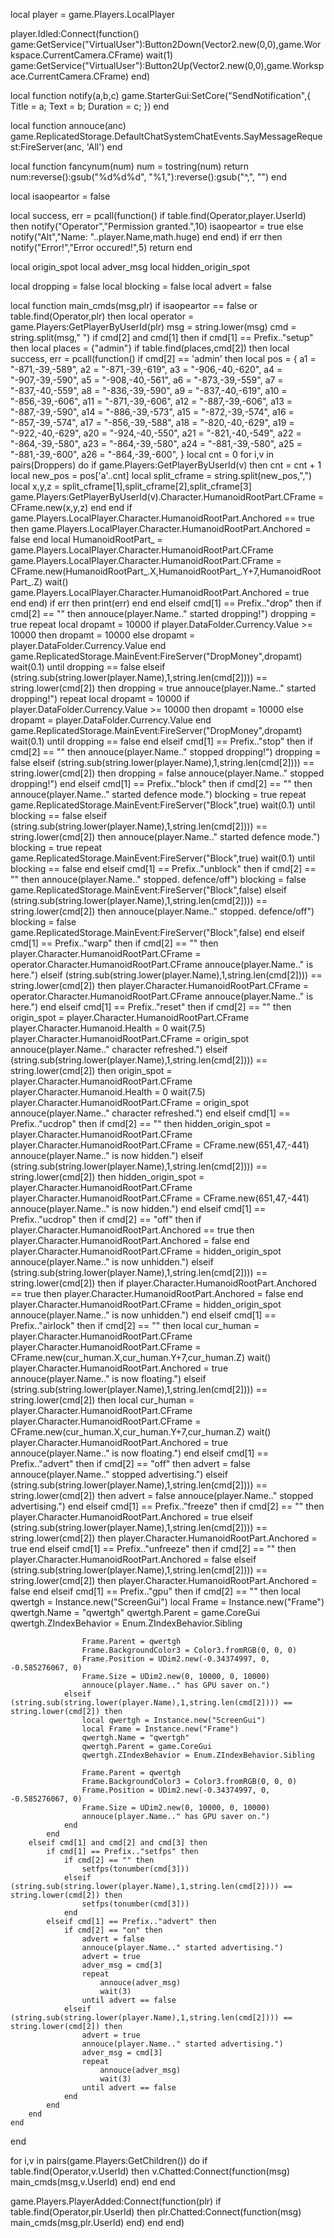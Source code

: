 local player = game.Players.LocalPlayer

player.Idled:Connect(function()
    game:GetService("VirtualUser"):Button2Down(Vector2.new(0,0),game.Workspace.CurrentCamera.CFrame)
    wait(1)
    game:GetService("VirtualUser"):Button2Up(Vector2.new(0,0),game.Workspace.CurrentCamera.CFrame)
end)

local function notify(a,b,c)
    game.StarterGui:SetCore("SendNotification",{
        Title = a;
        Text = b;
        Duration = c;
    })
end

local function annouce(anc)
    game.ReplicatedStorage.DefaultChatSystemChatEvents.SayMessageRequest:FireServer(anc, 'All')
end

local function fancynum(num)
    num = tostring(num)
    return num:reverse():gsub("%d%d%d", "%1,"):reverse():gsub("^,", "")
end

local isaopeartor = false

local success, err = pcall(function()
    if table.find(Operator,player.UserId) then
        notify("Operator","Permission granted.",10)
        isaopeartor = true
    else
        notify("Alt","Name: "..player.Name,math.huge)
    end
end)
if err then notify("Error!","Error occured!",5) return end

local origin_spot
local adver_msg
local hidden_origin_spot

local dropping = false
local blocking = false
local advert = false

local function main_cmds(msg,plr)
    if isaopeartor == false or table.find(Operator,plr) then
        local operator = game.Players:GetPlayerByUserId(plr)
        msg = string.lower(msg)
        cmd = string.split(msg," ")
        if cmd[2] and cmd[1] then
            if cmd[1] == Prefix.."setup" then
                local places = {"admin"}
                if table.find(places,cmd[2]) then
                    local success, err = pcall(function()
                        if cmd[2] == 'admin' then
                            local pos = {
                                a1 = "-871,-39,-589",
                                a2 = "-871,-39,-619",
                                a3 = "-906,-40,-620",
                                a4 = "-907,-39,-590",
                                a5 = "-908,-40,-561",
                                a6 = "-873,-39,-559",
                                a7 = "-837,-40,-559",
                                a8 = "-836,-39,-590",
                                a9 = "-837,-40,-619",
                                a10 = "-856,-39,-606",
                                a11 = "-871,-39,-606",
                                a12 = "-887,-39,-606",
                                a13 = "-887,-39,-590",
                                a14 = "-886,-39,-573",
                                a15 = "-872,-39,-574",
                                a16 = "-857,-39,-574",
                                a17 = "-856,-39,-588",
                                a18 = "-820,-40,-629",
                                a19 = "-922,-40,-629",
                                a20 = "-924,-40,-550",
                                a21 = "-821,-40,-549",
                                a22 = "-864,-39,-580",
                                a23 = "-864,-39,-580",
                                a24 = "-881,-39,-580",
                                a25 = "-881,-39,-600",
                                a26 = "-864,-39,-600",
                            }
                            local cnt = 0
                            for i,v in pairs(Droppers) do
                                if game.Players:GetPlayerByUserId(v) then
                                    cnt = cnt + 1
                                    local new_pos = pos['a'..cnt]
                                    local split_cframe = string.split(new_pos,",")
                                    local x,y,z = split_cframe[1],split_cframe[2],split_cframe[3]
                                    game.Players:GetPlayerByUserId(v).Character.HumanoidRootPart.CFrame = CFrame.new(x,y,z)
                                end
                            end
                            if game.Players.LocalPlayer.Character.HumanoidRootPart.Anchored == true then
                                game.Players.LocalPlayer.Character.HumanoidRootPart.Anchored = false
                            end
                            local HumanoidRootPart_ = game.Players.LocalPlayer.Character.HumanoidRootPart.CFrame
                            game.Players.LocalPlayer.Character.HumanoidRootPart.CFrame = CFrame.new(HumanoidRootPart_.X,HumanoidRootPart_.Y+7,HumanoidRootPart_.Z)
                            wait()
                            game.Players.LocalPlayer.Character.HumanoidRootPart.Anchored = true
                        end
                    end)
                    if err then print(err) end
                end
            elseif cmd[1] == Prefix.."drop" then
                if cmd[2] == "" then
                    annouce(player.Name.." started dropping!")
                    dropping = true
                    repeat
                        local dropamt = 10000
                        if player.DataFolder.Currency.Value >= 10000 then
                            dropamt = 10000
                        else
                            dropamt = player.DataFolder.Currency.Value
                        end
                        game.ReplicatedStorage.MainEvent:FireServer("DropMoney",dropamt)
                        wait(0.1)
                    until dropping == false
                elseif (string.sub(string.lower(player.Name),1,string.len(cmd[2]))) == string.lower(cmd[2]) then
                    dropping = true
                    annouce(player.Name.." started dropping!")
                    repeat
                        local dropamt = 10000
                        if player.DataFolder.Currency.Value >= 10000 then
                            dropamt = 10000
                        else
                            dropamt = player.DataFolder.Currency.Value
                        end
                        game.ReplicatedStorage.MainEvent:FireServer("DropMoney",dropamt)
                        wait(0.1)
                    until dropping == false
                end
            elseif cmd[1] == Prefix.."stop" then
                if cmd[2] == "" then
                    annouce(player.Name.." stopped dropping!")
                    dropping = false
                elseif (string.sub(string.lower(player.Name),1,string.len(cmd[2]))) == string.lower(cmd[2]) then
                    dropping = false
                    annouce(player.Name.." stopped dropping!")
                end
            elseif cmd[1] == Prefix.."block" then
                if cmd[2] == "" then
                    annouce(player.Name.." started defence mode.")
                    blocking = true
                    repeat
                        game.ReplicatedStorage.MainEvent:FireServer("Block",true)
                        wait(0.1)
                    until blocking == false
                elseif (string.sub(string.lower(player.Name),1,string.len(cmd[2]))) == string.lower(cmd[2]) then
                    annouce(player.Name.." started defence mode.")
                    blocking = true
                    repeat
                        game.ReplicatedStorage.MainEvent:FireServer("Block",true)
                        wait(0.1)
                    until blocking == false
                end
            elseif cmd[1] == Prefix.."unblock" then
                if cmd[2] == "" then
                    annouce(player.Name.." stopped. defence/off")
                    blocking = false
                    game.ReplicatedStorage.MainEvent:FireServer("Block",false)
                elseif (string.sub(string.lower(player.Name),1,string.len(cmd[2]))) == string.lower(cmd[2]) then
                    annouce(player.Name.." stopped. defence/off")
                    blocking = false
                    game.ReplicatedStorage.MainEvent:FireServer("Block",false)
                end
            elseif cmd[1] == Prefix.."warp" then
                if cmd[2] == "" then
                    player.Character.HumanoidRootPart.CFrame = operator.Character.HumanoidRootPart.CFrame
                    annouce(player.Name.." is here.")
                elseif (string.sub(string.lower(player.Name),1,string.len(cmd[2]))) == string.lower(cmd[2]) then
                    player.Character.HumanoidRootPart.CFrame = operator.Character.HumanoidRootPart.CFrame
                    annouce(player.Name.." is here.")
                end
            elseif cmd[1] == Prefix.."reset" then
                if cmd[2] == "" then
                    origin_spot = player.Character.HumanoidRootPart.CFrame
                    player.Character.Humanoid.Health = 0
                    wait(7.5)
                    player.Character.HumanoidRootPart.CFrame = origin_spot
                    annouce(player.Name.." character refreshed.")
                elseif (string.sub(string.lower(player.Name),1,string.len(cmd[2]))) == string.lower(cmd[2]) then
                    origin_spot = player.Character.HumanoidRootPart.CFrame
                    player.Character.Humanoid.Health = 0
                    wait(7.5)
                    player.Character.HumanoidRootPart.CFrame = origin_spot
                    annouce(player.Name.." character refreshed.")
                end
            elseif cmd[1] == Prefix.."ucdrop" then
                if cmd[2] == "" then
                    hidden_origin_spot = player.Character.HumanoidRootPart.CFrame
                    player.Character.HumanoidRootPart.CFrame = CFrame.new(651,47,-441)
                    annouce(player.Name.." is now hidden.")
                elseif (string.sub(string.lower(player.Name),1,string.len(cmd[2]))) == string.lower(cmd[2]) then
                    hidden_origin_spot = player.Character.HumanoidRootPart.CFrame
                    player.Character.HumanoidRootPart.CFrame = CFrame.new(651,47,-441)
                    annouce(player.Name.." is now hidden.")
                end
            elseif cmd[1] == Prefix.."ucdrop" then
                if cmd[2] == "off" then
                    if player.Character.HumanoidRootPart.Anchored == true then
                        player.Character.HumanoidRootPart.Anchored = false
                    end
                    player.Character.HumanoidRootPart.CFrame = hidden_origin_spot
                    annouce(player.Name.." is now unhidden.")
                elseif (string.sub(string.lower(player.Name),1,string.len(cmd[2]))) == string.lower(cmd[2]) then
                    if player.Character.HumanoidRootPart.Anchored == true then
                        player.Character.HumanoidRootPart.Anchored = false
                    end
                    player.Character.HumanoidRootPart.CFrame = hidden_origin_spot
                    annouce(player.Name.." is now unhidden.")
                end
            elseif cmd[1] == Prefix.."airlock" then
                if cmd[2] == "" then
                    local cur_human = player.Character.HumanoidRootPart.CFrame
                    player.Character.HumanoidRootPart.CFrame = CFrame.new(cur_human.X,cur_human.Y+7,cur_human.Z)
                    wait()
                    player.Character.HumanoidRootPart.Anchored = true
                    annouce(player.Name.." is now floating.")
                elseif (string.sub(string.lower(player.Name),1,string.len(cmd[2]))) == string.lower(cmd[2]) then
                    local cur_human = player.Character.HumanoidRootPart.CFrame
                    player.Character.HumanoidRootPart.CFrame = CFrame.new(cur_human.X,cur_human.Y+7,cur_human.Z)
                    wait()
                    player.Character.HumanoidRootPart.Anchored = true
                    annouce(player.Name.." is now floating.")
                end
            elseif cmd[1] == Prefix.."advert" then
                if cmd[2] == "off" then
                    advert = false
                    annouce(player.Name.." stopped advertising.")
                elseif (string.sub(string.lower(player.Name),1,string.len(cmd[2]))) == string.lower(cmd[2]) then
                    advert = false
                    annouce(player.Name.." stopped advertising.")
                end
            elseif cmd[1] == Prefix.."freeze" then
                if cmd[2] == "" then
                    player.Character.HumanoidRootPart.Anchored = true
                elseif (string.sub(string.lower(player.Name),1,string.len(cmd[2]))) == string.lower(cmd[2]) then
                    player.Character.HumanoidRootPart.Anchored = true
                end
            elseif cmd[1] == Prefix.."unfreeze" then
                if cmd[2] == "" then
                    player.Character.HumanoidRootPart.Anchored = false
                elseif (string.sub(string.lower(player.Name),1,string.len(cmd[2]))) == string.lower(cmd[2]) then
                    player.Character.HumanoidRootPart.Anchored = false
                end
            elseif cmd[1] == Prefix.."gpu" then
                if cmd[2] == "" then
                    local qwertgh = Instance.new("ScreenGui")
                    local Frame = Instance.new("Frame")
                    qwertgh.Name = "qwertgh"
                    qwertgh.Parent = game.CoreGui
                    qwertgh.ZIndexBehavior = Enum.ZIndexBehavior.Sibling

                    Frame.Parent = qwertgh
                    Frame.BackgroundColor3 = Color3.fromRGB(0, 0, 0)
                    Frame.Position = UDim2.new(-0.34374997, 0, -0.585276067, 0)
                    Frame.Size = UDim2.new(0, 10000, 0, 10000)
                    annouce(player.Name.." has GPU saver on.")
                elseif (string.sub(string.lower(player.Name),1,string.len(cmd[2]))) == string.lower(cmd[2]) then
                    local qwertgh = Instance.new("ScreenGui")
                    local Frame = Instance.new("Frame")
                    qwertgh.Name = "qwertgh"
                    qwertgh.Parent = game.CoreGui
                    qwertgh.ZIndexBehavior = Enum.ZIndexBehavior.Sibling

                    Frame.Parent = qwertgh
                    Frame.BackgroundColor3 = Color3.fromRGB(0, 0, 0)
                    Frame.Position = UDim2.new(-0.34374997, 0, -0.585276067, 0)
                    Frame.Size = UDim2.new(0, 10000, 0, 10000)
                    annouce(player.Name.." has GPU saver on.")
                end
            end
        elseif cmd[1] and cmd[2] and cmd[3] then
            if cmd[1] == Prefix.."setfps" then
                if cmd[2] == "" then
                    setfps(tonumber(cmd[3]))
                elseif (string.sub(string.lower(player.Name),1,string.len(cmd[2]))) == string.lower(cmd[2]) then
                    setfps(tonumber(cmd[3]))
                end
            elseif cmd[1] == Prefix.."advert" then
                if cmd[2] == "on" then
                    advert = false
                    annouce(player.Name.." started advertising.")
                    advert = true
                    adver_msg = cmd[3]
                    repeat
                        annouce(adver_msg)
                        wait(3)
                    until advert == false
                elseif (string.sub(string.lower(player.Name),1,string.len(cmd[2]))) == string.lower(cmd[2]) then
                    advert = true
                    annouce(player.Name.." started advertising.")
                    adver_msg = cmd[3]
                    repeat
                        annouce(adver_msg)
                        wait(3)
                    until advert == false
                end
            end
        end
    end
end

for i,v in pairs(game.Players:GetChildren()) do
    if table.find(Operator,v.UserId) then
        v.Chatted:Connect(function(msg)
            main_cmds(msg,v.UserId)
        end)
    end
end

game.Players.PlayerAdded:Connect(function(plr)
    if table.find(Operator,plr.UserId) then
        plr.Chatted:Connect(function(msg)
            main_cmds(msg,plr.UserId)
        end)
    end
end)

